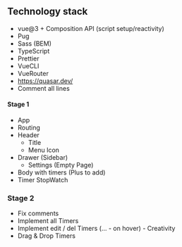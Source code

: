 ## Technology stack

- vue@3 + Composition API (script setup/reactivity)
- Pug
- Sass (BEM)
- TypeScript
- Prettier
- VueCLI
- VueRouter
- https://quasar.dev/
- Comment all lines

#### Stage 1

- App
- Routing
- Header
  - Title
  - Menu Icon
- Drawer (Sidebar)
  - Settings (Empty Page)
- Body with timers (Plus to add)
- Timer StopWatch

### Stage 2

- Fix comments
- Implement all Timers
- Implement edit / del Timers (... - on hover) - Creativity
- Drag & Drop Timers